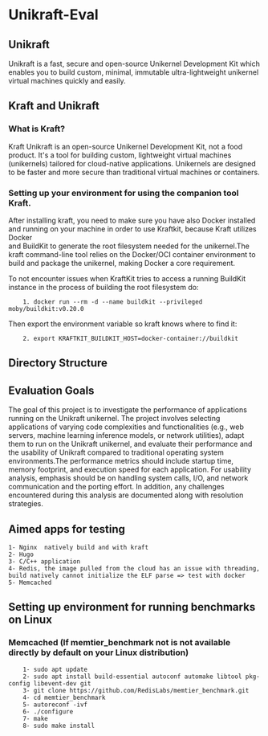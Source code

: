 # Unikraft-Eval

## Unikraft
Unikraft is a fast, secure and open-source Unikernel Development Kit which enables you to build custom, minimal, immutable ultra-lightweight unikernel virtual machines quickly and easily.


## Kraft and Unikraft
### What is Kraft?
Kraft Unikraft is an open-source Unikernel Development Kit, not a food product. It's a tool for building custom, lightweight virtual machines (unikernels) tailored for cloud-native applications. Unikernels are designed to be faster and more secure than traditional virtual machines or containers. 

### Setting up your environment for using the companion tool Kraft.
After installing kraft, you need to make sure you have also Docker installed and running on your machine in order to use Kraftkit, because Kraft utilizes Docker    
and BuildKit to generate the root filesystem needed for the unikernel.The kraft command-line tool relies on the Docker/OCI container environment to build and package the unikernel, making Docker a core requirement. 

To not encounter issues when KraftKit tries to access a running BuildKit instance in the process of building the root filesystem do:

        1. docker run --rm -d --name buildkit --privileged moby/buildkit:v0.20.0
Then export the environment variable so kraft knows where to find it:

        2. export KRAFTKIT_BUILDKIT_HOST=docker-container://buildkit

## Directory Structure

## Evaluation Goals

The goal of this project is to investigate the performance of applications running on the Unikraft unikernel. The project involves selecting applications of varying code complexities and functionalities (e.g., web servers, machine learning inference models, or network utilities), adapt them to run on the Unikraft unikernel, and evaluate their performance and the usability of Unikraft compared to traditional operating system environments.The performance metrics should include startup time, memory footprint, and execution speed for each application. For usability analysis, emphasis should be on handling system calls, I/O, and network communication and the porting effort. In addition, any challenges encountered during this analysis are documented along with resolution strategies.

## Aimed apps for testing
    1- Nginx  natively build and with kraft
    2- Hugo 
    3- C/C++ application
    4- Redis, the image pulled from the cloud has an issue with threading, build natively cannot initialize the ELF parse => test with docker 
    5- Memcached

## Setting up environment for running benchmarks on Linux
### Memcached (If memtier_benchmark not is not available directly by default on your Linux distribution)
        1- sudo apt update
        2- sudo apt install build-essential autoconf automake libtool pkg-config libevent-dev git
        3- git clone https://github.com/RedisLabs/memtier_benchmark.git
        4- cd memtier_benchmark
        5- autoreconf -ivf
        6- ./configure
        7- make
        8- sudo make install